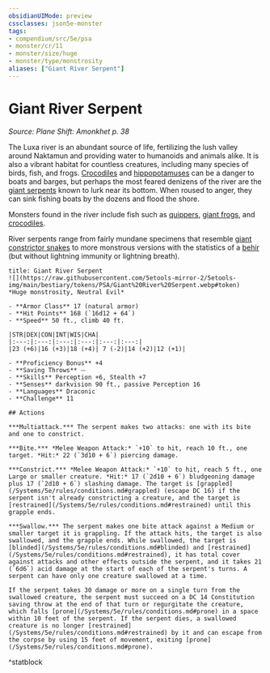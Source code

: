 ```yaml
---
obsidianUIMode: preview
cssclasses: json5e-monster
tags:
- compendium/src/5e/psa
- monster/cr/11
- monster/size/huge
- monster/type/monstrosity
aliases: ["Giant River Serpent"]
---
```

# Giant River Serpent
*Source: Plane Shift: Amonkhet p. 38*  

The Luxa river is an abundant source of life, fertilizing the lush valley around Naktamun and providing water to humanoids and animals alike. It is also a vibrant habitat for countless creatures, including many species of birds, fish, and frogs. [Crocodiles](/Systems/5e/bestiary/beast/crocodile.md) and [hippopotamuses](/Systems/5e/bestiary/beast/hippopotamus-psa.md) can be a danger to boats and barges, but perhaps the most feared denizens of the river are the [giant serpents](/Systems/5e/bestiary/monstrosity/giant-river-serpent-psa.md) known to lurk near its bottom. When roused to anger, they can sink fishing boats by the dozens and flood the shore.

Monsters found in the river include fish such as [quippers](/Systems/5e/bestiary/beast/quipper.md), [giant frogs](/Systems/5e/bestiary/beast/giant-frog.md), and [crocodiles](/Systems/5e/bestiary/beast/crocodile.md).

River serpents range from fairly mundane specimens that resemble [giant constrictor snakes](/Systems/5e/bestiary/beast/giant-constrictor-snake.md) to more monstrous versions with the statistics of a [behir](/Systems/5e/bestiary/monstrosity/behir.md) (but without lightning immunity or lightning breath).

```ad-statblock
title: Giant River Serpent
![](https://raw.githubusercontent.com/5etools-mirror-2/5etools-img/main/bestiary/tokens/PSA/Giant%20River%20Serpent.webp#token)
*Huge monstrosity, Neutral Evil*

- **Armor Class** 17 (natural armor)
- **Hit Points** 168 (`16d12 + 64`)
- **Speed** 50 ft., climb 40 ft.

|STR|DEX|CON|INT|WIS|CHA|
|:---:|:---:|:---:|:---:|:---:|:---:|
|23 (+6)|16 (+3)|18 (+4)| 7 (-2)|14 (+2)|12 (+1)|

- **Proficiency Bonus** +4
- **Saving Throws** ⏤
- **Skills** Perception +6, Stealth +7
- **Senses** darkvision 90 ft., passive Perception 16
- **Languages** Draconic
- **Challenge** 11

## Actions

***Multiattack.*** The serpent makes two attacks: one with its bite and one to constrict.

***Bite.*** *Melee Weapon Attack:* `+10` to hit, reach 10 ft., one target. *Hit:* 22 (`3d10 + 6`) piercing damage.

***Constrict.*** *Melee Weapon Attack:* `+10` to hit, reach 5 ft., one Large or smaller creature. *Hit:* 17 (`2d10 + 6`) bludgeoning damage plus 17 (`2d10 + 6`) slashing damage. The target is [grappled](/Systems/5e/rules/conditions.md#grappled) (escape DC 16) if the serpent isn't already constricting a creature, and the target is [restrained](/Systems/5e/rules/conditions.md#restrained) until this grapple ends.

***Swallow.*** The serpent makes one bite attack against a Medium or smaller target it is grappling. If the attack hits, the target is also swallowed, and the grapple ends. While swallowed, the target is [blinded](/Systems/5e/rules/conditions.md#blinded) and [restrained](/Systems/5e/rules/conditions.md#restrained), it has total cover against attacks and other effects outside the serpent, and it takes 21 (`6d6`) acid damage at the start of each of the serpent's turns. A serpent can have only one creature swallowed at a time.

If the serpent takes 30 damage or more on a single turn from the swallowed creature, the serpent must succeed on a DC 14 Constitution saving throw at the end of that turn or regurgitate the creature, which falls [prone](/Systems/5e/rules/conditions.md#prone) in a space within 10 feet of the serpent. If the serpent dies, a swallowed creature is no longer [restrained](/Systems/5e/rules/conditions.md#restrained) by it and can escape from the corpse by using 15 feet of movement, exiting [prone](/Systems/5e/rules/conditions.md#prone).
```
^statblock